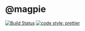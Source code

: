 # @magpie

[![Build Status](https://travis-ci.org/AVykhrystyuk/magpie.svg?branch=master)](https://travis-ci.org/AVykhrystyuk/magpie)
[![code style: prettier](https://img.shields.io/badge/code_style-prettier-ff69b4.svg?style=flat-square)](https://github.com/prettier/prettier)
